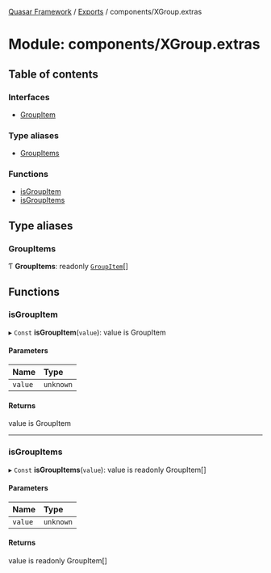 [Quasar Framework](../index.md) / [Exports](../modules.md) / components/XGroup.extras

# Module: components/XGroup.extras

## Table of contents

### Interfaces

- [GroupItem](../interfaces/components_XGroup_extras.GroupItem.md)

### Type aliases

- [GroupItems](components_XGroup_extras.md#groupitems)

### Functions

- [isGroupItem](components_XGroup_extras.md#isgroupitem)
- [isGroupItems](components_XGroup_extras.md#isgroupitems)

## Type aliases

### GroupItems

Ƭ **GroupItems**: readonly [`GroupItem`](../interfaces/components_XGroup_extras.GroupItem.md)[]

## Functions

### isGroupItem

▸ `Const` **isGroupItem**(`value`): value is GroupItem

#### Parameters

| Name | Type |
| :------ | :------ |
| `value` | `unknown` |

#### Returns

value is GroupItem

___

### isGroupItems

▸ `Const` **isGroupItems**(`value`): value is readonly GroupItem[]

#### Parameters

| Name | Type |
| :------ | :------ |
| `value` | `unknown` |

#### Returns

value is readonly GroupItem[]
